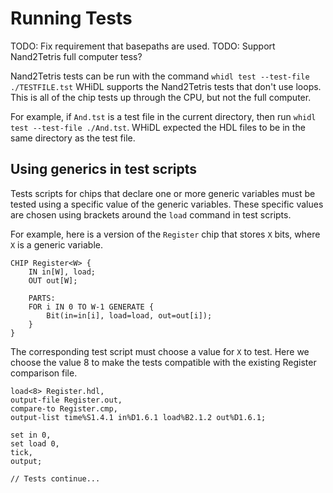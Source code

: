 # Running Tests

TODO: Fix requirement that basepaths are used.
TODO: Support Nand2Tetris full computer tess?

Nand2Tetris tests can be run with the command `whidl test --test-file ./TESTFILE.tst`
WHiDL supports the Nand2Tetris tests that don't use loops. This is all of the
chip tests up through the CPU, but not the full computer.

For example, if `And.tst` is a test file in the current directory, then run
`whidl test --test-file ./And.tst`. WHiDL expected the HDL files to be in
the same directory as the test file.

## Using generics in test scripts

Tests scripts for chips that declare one or more generic variables must be
tested using a specific value of the generic variables. These specific values
are chosen using brackets around the `load` command in test scripts.

For example, here is a version of the `Register` chip that stores `X` bits,
where `X` is a generic variable.

```
CHIP Register<W> {
    IN in[W], load;
    OUT out[W];

    PARTS:
    FOR i IN 0 TO W-1 GENERATE {
        Bit(in=in[i], load=load, out=out[i]);
    }
}
```

The corresponding test script must choose a value for `X` to test. Here we
choose the value 8 to make the tests compatible with the existing Register
comparison file.

```
load<8> Register.hdl,
output-file Register.out,
compare-to Register.cmp,
output-list time%S1.4.1 in%D1.6.1 load%B2.1.2 out%D1.6.1;

set in 0,
set load 0,
tick,
output;

// Tests continue...
```
